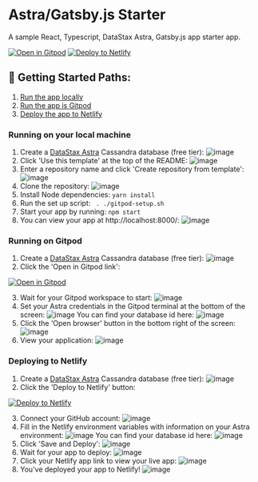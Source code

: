 # Astra/Gatsby.js Starter
A sample React, Typescript, DataStax Astra, Gatsby.js app starter app.

[![Open in Gitpod](https://gitpod.io/button/open-in-gitpod.svg)](https://gitpod.io/#https://github.com/alexleventer/astra-gatsbyjs-starter) [![Deploy to Netlify](https://www.netlify.com/img/deploy/button.svg)](https://app.netlify.com/start/deploy?repository=https://github.com/alexleventer/astra-gatsbyjs-starter)

## 🚀 Getting Started Paths:
1. [Run the app locally](#running-on-your-local-machine)
2. [Run the app is Gitpod](#running-on-gitpod)
3. [Deploy the app to Netlify](#deploying-to-netlify)

### Running on your local machine
1. Create a [DataStax Astra](https://astra.datastax.com/register) Cassandra database (free tier):
![image](https://user-images.githubusercontent.com/3254549/88737275-c938f080-d0ed-11ea-8273-f547da8ef9e6.png)
2. Click 'Use this template' at the top of the README:
![image](https://user-images.githubusercontent.com/3254549/88746600-c3e5a100-d101-11ea-90a4-6fbd9873f2df.png)
3. Enter a repository name and click 'Create repository from template':
![image](https://user-images.githubusercontent.com/3254549/88746670-eb3c6e00-d101-11ea-9b7c-f9e83c754be5.png)
4. Clone the repository:
![image](https://user-images.githubusercontent.com/3254549/88746708-01e2c500-d102-11ea-9b25-174a45ef8545.png)
5. Install Node dependencies: `yarn install`
6. Run the set up script: ` . ./gitpod-setup.sh`
7. Start your app by running: `npm start`
8. You can view your app at  http://localhost:8000/:
![image](https://user-images.githubusercontent.com/3254549/88751025-9e5d9500-d10b-11ea-9776-3276ada4fece.png)

### Running on Gitpod
1. Create a [DataStax Astra](https://astra.datastax.com/register) Cassandra database (free tier):
![image](https://user-images.githubusercontent.com/3254549/88737275-c938f080-d0ed-11ea-8273-f547da8ef9e6.png)
2. Click the 'Open in Gitpod link':

[![Open in Gitpod](https://gitpod.io/button/open-in-gitpod.svg)](https://gitpod.io/#https://github.com/alexleventer/astra-gatsbyjs-starter)

3. Wait for your Gitpod workspace to start:
![image](https://user-images.githubusercontent.com/3254549/88744125-5171c280-d0fb-11ea-9676-de4589e42589.png)
4. Set your Astra credentials in the Gitpod terminal at the bottom of the screen:
![image](https://user-images.githubusercontent.com/3254549/88752966-f7c7c300-d10f-11ea-9a78-d2a9707192bd.png)
You can find your database id here:
![image](https://user-images.githubusercontent.com/3254549/88744238-a1508980-d0fb-11ea-83fc-6efc6b370780.png)
5. Click the 'Open browser' button in the bottom right of the screen:
![image](https://user-images.githubusercontent.com/3254549/88753046-23e34400-d110-11ea-80d9-62a6ba437183.png)
6. View your application:
![image](https://user-images.githubusercontent.com/3254549/88753166-6ad13980-d110-11ea-84c4-87932a933c6b.png)

### Deploying to Netlify
1. Create a [DataStax Astra](https://astra.datastax.com/register) Cassandra database (free tier):
![image](https://user-images.githubusercontent.com/3254549/88737275-c938f080-d0ed-11ea-8273-f547da8ef9e6.png)
2. Click the 'Deploy to Netlify' button:

[![Deploy to Netlify](https://www.netlify.com/img/deploy/button.svg)](https://app.netlify.com/start/deploy?repository=https://github.com/phact/todo-astra-jamstack-netlify)

3. Connect your GitHub account:
![image](https://user-images.githubusercontent.com/3254549/88744656-d9a49780-d0fc-11ea-97ad-f05aa0ace11e.png)
4. Fill in the Netlify environment variables with information on your Astra environment:
![image](https://user-images.githubusercontent.com/3254549/88744704-fb9e1a00-d0fc-11ea-8d92-4182aed4499d.png)
You can find your database id here:
![image](https://user-images.githubusercontent.com/3254549/88744238-a1508980-d0fb-11ea-83fc-6efc6b370780.png)
5. Click 'Save and Deploy':
![image](https://user-images.githubusercontent.com/3254549/88744776-2c7e4f00-d0fd-11ea-8530-71e2a85e34a2.png)
6. Wait for your app to deploy:
![image](https://user-images.githubusercontent.com/3254549/88744798-3bfd9800-d0fd-11ea-8858-281bd0d4ff70.png)
7. Click your Netlify app link to view your live app:
![image](https://user-images.githubusercontent.com/3254549/88744822-4fa8fe80-d0fd-11ea-97dd-9f9611b332dc.png)
8. You've deployed your app to Netlify!
![image](https://user-images.githubusercontent.com/3254549/88744842-62233800-d0fd-11ea-8e20-29aa71027885.png)
